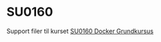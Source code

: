 # SU0160
Support filer til kurset [SU0160 Docker Grundkursus](/https://www.superusers.dk/kursus/su0160/)
